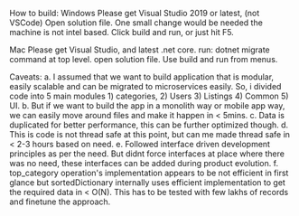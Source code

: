How to build:
Windows
Please get Visual Studio 2019 or latest, (not VSCode)
Open solution file.
One small change would be needed the machine is not intel based.
Click build and run, or just hit F5.

Mac
Please get Visual Studio, and latest .net core.
run: dotnet migrate command at top level.
open solution file.
Use build and run from menus.

Caveats:
a. I assumed that we want to build application that is modular, easily scalable and can be migrated to microservices easily. So, i divided code into 5 main modules 1) categories,    2) Users 3) Listings 4) Common 5) UI.
b. But if we want to build the app in a monolith way or mobile app way, we can easily move around files and make it happen in < 5mins.
c. Data is duplicated for better performance, this can be further optimized though.
d. This is code is not thread safe at this point, but can me made thread safe in < 2-3 hours based on need.
e. Followed interface driven development principles as per the need. But didnt force interfaces at place where there was no need, these interfaces can be added during product        evolution.
f. top_category operation's implementation appears to be not efficient in first glance but sortedDictionary internally uses efficient implementation to get the required data in < O(N). This has to be tested with few lakhs of records and finetune the approach. 

